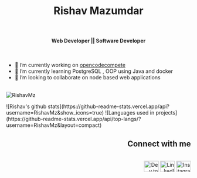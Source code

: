 <h1 align="center">Rishav Mazumdar</h1><br/>

<h4 align="center"> Web Developer  ||  Software Developer </h4><br/>

* 🔭 I’m currently working on <a href = "https://github.com/RishavMz/opencodecompete">opencodecompete</a>
* 🌱 I’m currently learning PostgreSQL , OOP using Java and docker 
*  👯 I’m looking to collaborate on node based web applications
<br/><br/>

<p align="left"><img src="https://komarev.com/ghpvc/?username=RishavMz&color=008080" alt="RishavMz" /></p>
![Rishav's github stats](https://github-readme-stats.vercel.app/api?username=RishavMz&show_icons=true)
![Languages used in projects](https://github-readme-stats.vercel.app/api/top-langs/?username=RishavMz&layout=compact)

<div align="right"> 

## Connect with me
<br/>
<a href="https://dev.to/rishavmz" target="blank"><img align="center" src="https://cdn.jsdelivr.net/npm/simple-icons@3.0.1/icons/dev-dot-to.svg" alt="Dev.to" height="30" width="40" /></a>
<a href="https://linkedin.com/in/rishavmazumdar" target="blank"><img align="center" src="https://cdn.jsdelivr.net/npm/simple-icons@3.0.1/icons/linkedin.svg" alt="LinkedIn" height="30" width="40" /></a>
<a href="https://instagram.com/rishavmz" target="blank"><img align="center" src="https://cdn.jsdelivr.net/npm/simple-icons@3.0.1/icons/instagram.svg" alt="Instagram" height="30" width="40" /></a>  
</div>

